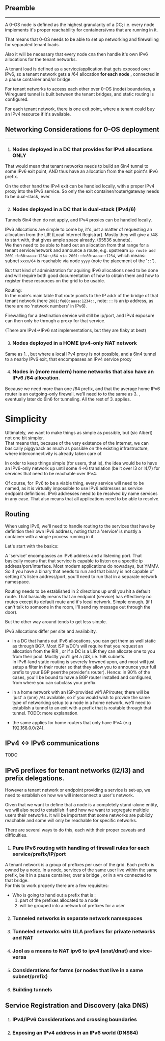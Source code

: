 ## Preamble
-----------
A 0-OS node is defined as the highest granularity of a DC; i.e. every node
implements it's proper reachability for containers/vms that are running in it.

That means that 0-OS needs to be able to set up networking and firewalling for
separated tenant loads.

Also it will be necessary that every node cna then handle it's own IPv6
allocations for the tenant networks.

A tenant load is defined as a service/application that gets exposed over IPv6,
so a tenant network gets a /64 allocation __for each node__ , connected in a
pause container and/or bridge.

For tenant networks to access each other over 0-OS (node) boundaries, a
Wireguard tunnel is built between the tenant bridges, and static routing is
configured.

For each tenant network, there is one exit point, where a tenant could buy an
IPv4 resource if it's available.


## Networking Considerations for 0-OS deployment
-------------

1. ### Nodes deployed in a DC that provides for IPv4 allocations ONLY

That would mean that tenant networks needs to build an 6in4 tunnel to some IPv6
exit point, AND thus have an allocation from the exit point's IPv6 prefix.

On the other hand the IPv4 exit can be handled locally, with a proper IPv4 proxy
into the IPv6 service. So only the exit container/router/gateway needs to be
dual-stack, ever.

2. ### Nodes deployed in a DC that is dual-stack (IPv4/6)

Tunnels 6in4 then do not apply, and IPv4 proxies can be handled locally.


IPv6 allocations are simple to come by, it's just a matter of requesting an
allocation from the LIR (Local Internet Registrar). Mostly they will give a /48
to start with, that gives ample space already. (65536 subnets).  
We then need to be able to hand out an allocation from that range for a tenant
service/network and announce a route, e.g. upstream
`ip route add 2001:fe80:aaaa:1234::/64 via 2001::fe80:aaaa::1234`, which means:
subnet `xxxx/64` is reachable via node `yyyy` (note the placement of the '`::`').

But that kind of administration for aquiring IPv6 allocations need to be done and will require both good documentation of how to obtain them and how to register these resources on the grid to be usable.

Routing:  
In the node's main table that route points to the IP addr of the bridge of that
tenant network (here `2001:fe80:aaaa:1234::`, note: `::` is an ip address, as
there are no 'network numbers' in IPv6).

Firewalling for a destination service will still be ip/port, and IPv4 exposure
can then only be through a proxy for that service.

(There are IPv4->IPv6 nat implementations, but they are flaky at best)

3. ### Nodes deployed in a HOME ipv4-only NAT network

Same as 1. , but where a local IPv4 proxy is not possible, and a 6in4 tunnel to a nearby IPv6 exit, that encompasses an IPv4 service proxy

4. ### Nodes in (more modern) home networks that also have an IPv6 /64 allocation.

Because we need more than one /64 prefix, and that the average home IPv6 router is an outgoing-only firewall, we'll need to to the same as 3. , eventually later do 6in6 for tunneling. All the rest of 3. applies.


# Simplicity

Ultimately, we want to make things as simple as possible, but (sic Albert) not one bit simpler.  
That means that, because of the very existence of the Internet, we can basically piggyback as much as possible on the existing infrastructure, where interconnectivity is already taken care of.

In order to keep things simple (for users, that is), the idea would be to have an IPv6-only network up until some 4->6 translation (be it over l3 or l4/7) for services that need to be reachable over IPv4. 

Of course, for IPv6 to be a viable thing, every service will need to be named, as it is virtually impossible to use IPv6 addresses as service endpoint definitions. IPv6 addresses need to be resolved by name services in any case. That also means that all applications need to be able to resolve.

## Routing

When using IPv6, we'll need to handle routing to the services that have by definition their own IPv6 address, noting that a 'service' is mostly a container with a single process running in it.

Let's start with the basics: 

A 'service' encompasses an IPv6 address and a listening port. That basically means that that service is capable to listen on a specific ip address/port/interface. Most modern applications do nowadays, but YMMV.  
So if you have a binary that needs to run and that binary is not capable of setting it's listen address/port, you'll need to run that in a separate network namespace.

Routing needs to be established in 2 directions up until you hit a default route. That basically means that an endpoint (service) has effectively no routes except its default route and it's local network. Simple enough. (if I can't talk to someone in the room, I'll send my message out through the door).  

But the other way around tends to get less simple.

IPv6 allocations differ per site and availabilty. 
  - in a DC that hands out IPv6 allocations, you can get them as well static as through BGP. Most ISP's/DC's will require that you request an allocation from the RIR , or if a DC is a LIR they can allocate one to you from their pool. Mostly you'll get a /48, i.e. 16K subnets.  
  In IPv6-land static routing is severely frowned upon, and most will just setup a filter in their router so that they allow you to announce your full prefix to your BGP peer(the provider's router). Hence: in 90% of the cases, you'll be bound to have a BGP router installed and configured, from where you can subclass your prefix. 

  - in a home network with an ISP-provided wifi AP/router, there will be 'just' a (one) `/64` available, so if you would wish to provide the same type of networking setup to a node in a home network, we'll need to establish a tunnel to an exit with a prefix that is routable through that tunnel. TODO: more explanation.

  - the same applies for home routers that only have IPv4 (e.g 192.168.0.0/24).


## IPv4 <-> IPv6 communications

TODO

## IPv6 prefixes for tenant networks (l2/l3) and prefix delegations.

However a tenant network or endpoint providing a service is set-up, we need to establish on how we will interconnect a user's network. 

Given that we want to define that a node is a completely stand-alone entity, we will also need to establish if and how we want to segregate multiple users their networks. It will be important that some networks are publicly reachable and some will only be reachable for specific networks.

There are several ways to do this, each with their proper caveats and difficulties.

1. ### Pure IPv6 routing with handling of firewall rules for each service/prefix/IP/port

A tenant network is a group of prefixes per user of the grid. Each prefix is owned by a node. In a node, services of the same user live within the same prefix, be it in a pause container, over a bridge , or in a vm connected to that bridge.  
For this to work properly there are a few requisites:
  - Who is going to hand out a prefix that is :
    1. part of the prefixes allocated to a node
    2. will be grouped into a network of prefixes for a user

2. ### Tunneled networks in separate network namespaces

3. ### Tunneled networks with ULA prefixes for private networks and NAT

4. ### Jool as a means to NAT ipv6 to ipv4 (snat/dnat) and vice-versa

5. ### Considerations for farms (or nodes that live in a same subnet/prefix)

6. ### Building tunnels 





## Service Registration and Discovery (aka DNS)

1. ### IPv4/IPv6 Considerations and crossing boundaries

2. ### Exposing an IPv4 address in an IPv6 world (DNS64)

